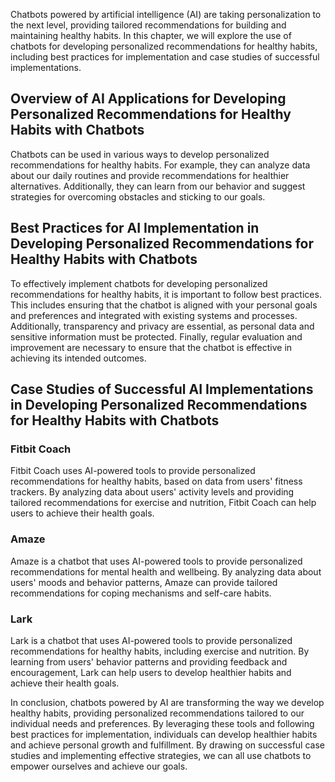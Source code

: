 

Chatbots powered by artificial intelligence (AI) are taking personalization to the next level, providing tailored recommendations for building and maintaining healthy habits. In this chapter, we will explore the use of chatbots for developing personalized recommendations for healthy habits, including best practices for implementation and case studies of successful implementations.

Overview of AI Applications for Developing Personalized Recommendations for Healthy Habits with Chatbots
--------------------------------------------------------------------------------------------------------

Chatbots can be used in various ways to develop personalized recommendations for healthy habits. For example, they can analyze data about our daily routines and provide recommendations for healthier alternatives. Additionally, they can learn from our behavior and suggest strategies for overcoming obstacles and sticking to our goals.

Best Practices for AI Implementation in Developing Personalized Recommendations for Healthy Habits with Chatbots
----------------------------------------------------------------------------------------------------------------

To effectively implement chatbots for developing personalized recommendations for healthy habits, it is important to follow best practices. This includes ensuring that the chatbot is aligned with your personal goals and preferences and integrated with existing systems and processes. Additionally, transparency and privacy are essential, as personal data and sensitive information must be protected. Finally, regular evaluation and improvement are necessary to ensure that the chatbot is effective in achieving its intended outcomes.

Case Studies of Successful AI Implementations in Developing Personalized Recommendations for Healthy Habits with Chatbots
-------------------------------------------------------------------------------------------------------------------------

### Fitbit Coach

Fitbit Coach uses AI-powered tools to provide personalized recommendations for healthy habits, based on data from users' fitness trackers. By analyzing data about users' activity levels and providing tailored recommendations for exercise and nutrition, Fitbit Coach can help users to achieve their health goals.

### Amaze

Amaze is a chatbot that uses AI-powered tools to provide personalized recommendations for mental health and wellbeing. By analyzing data about users' moods and behavior patterns, Amaze can provide tailored recommendations for coping mechanisms and self-care habits.

### Lark

Lark is a chatbot that uses AI-powered tools to provide personalized recommendations for healthy habits, including exercise and nutrition. By learning from users' behavior patterns and providing feedback and encouragement, Lark can help users to develop healthier habits and achieve their health goals.

In conclusion, chatbots powered by AI are transforming the way we develop healthy habits, providing personalized recommendations tailored to our individual needs and preferences. By leveraging these tools and following best practices for implementation, individuals can develop healthier habits and achieve personal growth and fulfillment. By drawing on successful case studies and implementing effective strategies, we can all use chatbots to empower ourselves and achieve our goals.
